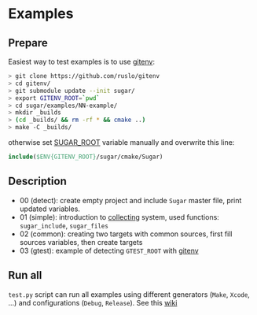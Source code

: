 # Examples
## Prepare
Easiest way to test examples is to use [gitenv](https://github.com/ruslo/gitenv):
```bash
> git clone https://github.com/ruslo/gitenv
> cd gitenv/
> git submodule update --init sugar/
> export GITENV_ROOT=`pwd`
> cd sugar/examples/NN-example/
> mkdir _builds
> (cd _builds/ && rm -rf * && cmake ..)
> make -C _builds/

```
otherwise set [SUGAR_ROOT](https://github.com/ruslo/sugar/wiki/Used-variables#sugar_root) variable
manually and overwrite this line:
```cmake
include($ENV{GITENV_ROOT}/sugar/cmake/Sugar)
```

## Description
* 00 (detect): create empty project and include `Sugar` master file, print updated variables.
* 01 (simple): introduction to [collecting](https://github.com/ruslo/sugar/tree/master/cmake/collecting) system, used functions: `sugar_include`, `sugar_files`
* 02 (common): creating two targets with common sources, first fill sources variables, then create targets
* 03 (gtest): example of detecting `GTEST_ROOT` with [gitenv](https://github.com/ruslo/gitenv)

## Run all
`test.py` script can run all examples using different generators (`Make`, `Xcode`, ...)
and configurations (`Debug`, `Release`). See this [wiki](https://github.com/ruslo/sugar/wiki/Examples-testing)

